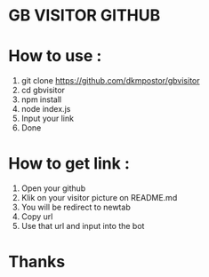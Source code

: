 # GB VISITOR GITHUB

# How to use :

1. git clone https://github.com/dkmpostor/gbvisitor
2. cd gbvisitor
3. npm install
4. node index.js
5. Input your link
6. Done

# How to get link :
1. Open your github
2. Klik on your visitor picture on README.md
3. You will be redirect to newtab
4. Copy url
5. Use that url and input into the bot

# Thanks
